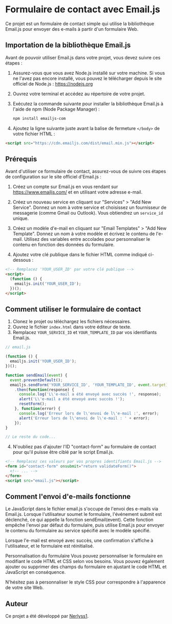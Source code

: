 # Formulaire de contact avec Email.js

Ce projet est un formulaire de contact simple qui utilise la bibliothèque Email.js pour envoyer des e-mails à partir d'un formulaire Web.

## Importation de la bibliothèque Email.js

Avant de pouvoir utiliser Email.js dans votre projet, vous devez suivre ces étapes :

1. Assurez-vous que vous avez Node.js installé sur votre machine. Si vous ne l'avez pas encore installé, vous pouvez le télécharger depuis le site officiel de Node.js : https://nodejs.org

2. Ouvrez votre terminal et accédez au répertoire de votre projet.

3. Exécutez la commande suivante pour installer la bibliothèque Email.js à l'aide de npm (Node Package Manager) :

   ```bash
   npm install emailjs-com
   ```

4. Ajoutez la ligne suivante juste avant la balise de fermeture `</body>` de votre fichier HTML :

```html
<script src="https://cdn.emailjs.com/dist/email.min.js"></script>
```

## Prérequis

Avant d'utiliser ce formulaire de contact, assurez-vous de suivre ces étapes de configuration sur le site officiel d'Email.js :

1. Créez un compte sur Email.js en vous rendant sur https://www.emailjs.com/ et en utilisant votre adresse e-mail.

2. Créez un nouveau service en cliquant sur "Services" > "Add New Service". Donnez un nom à votre service et choisissez un fournisseur de messagerie (comme Gmail ou Outlook). Vous obtiendrez un `service_id` unique.

3. Créez un modèle d'e-mail en cliquant sur "Email Templates" > "Add New Template". Donnez un nom à votre modèle et écrivez le contenu de l'e-mail. Utilisez des variables entre accolades pour personnaliser le contenu en fonction des données du formulaire.

4. Ajoutez votre clé publique dans le fichier HTML comme indiqué ci-dessous :

```html
<!-- Remplacez 'YOUR_USER_ID' par votre clé publique -->
<script>
  (function () {
    emailjs.init('YOUR_USER_ID');
  })();
</script>
```

## Comment utiliser le formulaire de contact

1. Clonez le projet ou téléchargez les fichiers nécessaires.
2. Ouvrez le fichier `index.html` dans votre éditeur de texte.
3. Remplacez `YOUR_SERVICE_ID` et `YOUR_TEMPLATE_ID` par vos identifiants Email.js.

```js
// email.js

(function () {
  emailjs.init('YOUR_USER_ID');
})();

function sendEmail(event) {
  event.preventDefault();
  emailjs.sendForm('YOUR_SERVICE_ID', 'YOUR_TEMPLATE_ID', event.target)
    .then(function(response) {
      console.log('L\'e-mail a été envoyé avec succès !', response);
      alert('L\'e-mail a été envoyé avec succès !');
      resetForm();
    }, function(error) {
      console.log('Erreur lors de l\'envoi de l\'e-mail :', error);
      alert('Erreur lors de l\'envoi de l\'e-mail : ' + error);
    });
}

// Le reste du code...
```

4. N'oubliez pas d'ajouter l'ID "contact-form" au formulaire de contact pour qu'il puisse être ciblé par le script Email.js. 

```html
<!-- Remplacez ces valeurs par vos propres identifiants Email.js -->
<form id="contact-form" onsubmit="return validateForm()">
  <!-- ... -->
</form>
<script src="email.js"></script>
```

## Comment l'envoi d'e-mails fonctionne

Le JavaScript dans le fichier email.js s'occupe de l'envoi des e-mails via Email.js. Lorsque l'utilisateur soumet le formulaire, l'événement submit est déclenché, ce qui appelle la fonction sendEmail(event). Cette fonction empêche l'envoi par défaut du formulaire, puis utilise Email.js pour envoyer le contenu du formulaire au service spécifié avec le modèle spécifié.

Lorsque l'e-mail est envoyé avec succès, une confirmation s'affiche à l'utilisateur, et le formulaire est réinitialisé.

Personnalisation du formulaire
Vous pouvez personnaliser le formulaire en modifiant le code HTML et CSS selon vos besoins. Vous pouvez également ajouter ou supprimer des champs du formulaire en ajustant le code HTML et JavaScript en conséquence.

N'hésitez pas à personnaliser le style CSS pour correspondre à l'apparence de votre site Web.

## Auteur

Ce projet a été développé par [Nerlyss1](https://github.com/Nerlyss1).
